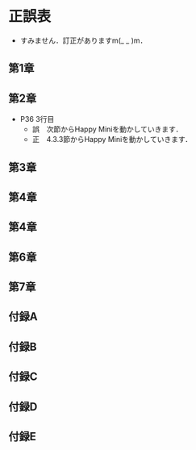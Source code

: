 # 正誤表
- すみません．訂正がありますm(_ _ )m．
## 第1章
## 第2章
- P36 3行目  
  - 誤　次節からHappy Miniを動かしていきます．    
  - 正　4.3.3節からHappy Miniを動かしていきます．
## 第3章
## 第4章
## 第4章
## 第6章
## 第7章
## 付録A
## 付録B
## 付録C
## 付録D
## 付録E
